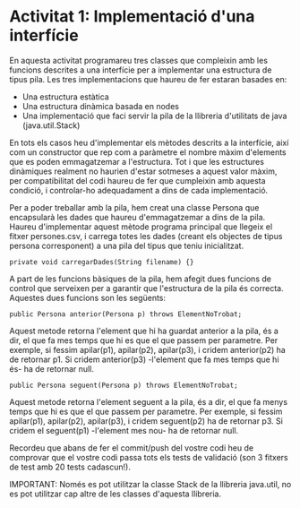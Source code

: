 # Activitat 1: Implementació d'una interfície

En aquesta activitat programareu tres classes que compleixin amb les funcions descrites a una interfície per a implementar una estructura de tipus pila. Les tres implementacions que haureu de fer estaran basades en:

* Una estructura estàtica
* Una estructura dinàmica basada en nodes
* Una implementació que faci servir la pila de la llibreria d'utilitats de java (java.util.Stack)

En tots els casos heu d'implementar els mètodes descrits a la interfície, així com un constructor que rep com a paràmetre el nombre màxim d'elements que es poden emmagatzemar a l'estructura. Tot i que les estructures dinàmiques realment no haurien d'estar sotmeses a aquest valor màxim, per compatibilitat del codi haureu de fer que cumpleixin amb aquesta condició, i controlar-ho adequadament a dins de cada implementació.

Per a poder treballar amb la pila, hem creat una classe Persona que encapsularà les dades que haureu d'emmagatzemar a dins de la pila. Haureu d'implementar aquest mètode programa principal que llegeix el fitxer persones.csv, i carrega totes les dades (creant els objectes de tipus persona corresponent) a una pila del tipus que teniu inicialitzat.

    private void carregarDades(String filename) {}

A part de les funcions bàsiques de la pila, hem afegit dues funcions de control que serveixen per a garantir que l'estructura de la pila és correcta. Aquestes dues funcions son les següents:

	public Persona anterior(Persona p) throws ElementNoTrobat;
Aquest metode retorna l'element que hi ha guardat anterior a la pila, és a dir, el que fa mes temps que hi es que el que passem per parametre. Per exemple, si fessim apilar(p1), apilar(p2), apilar(p3), i cridem anterior(p2) ha de retornar p1. Si cridem anterior(p3) -l'element que fa mes temps que hi és- ha de retornar null.

    public Persona seguent(Persona p) throws ElementNoTrobat;
Aquest metode retorna l'element seguent a la pila, és a dir, el que fa menys temps que hi es que el que passem per parametre. Per exemple, si fessim apilar(p1), apilar(p2), apilar(p3), i cridem seguent(p2) ha de retornar p3. Si cridem el seguent(p1) -l'element mes nou- ha de retornar null.

Recordeu que abans de fer el commit/push del vostre codi heu de comprovar que el vostre codi passa tots els tests de validació (son 3 fitxers de test amb 20 tests cadascun!).

IMPORTANT: Només es pot utilitzar la classe Stack de la llibreria java.util, no es pot utilitzar cap altre de les classes d'aquesta llibreria.

